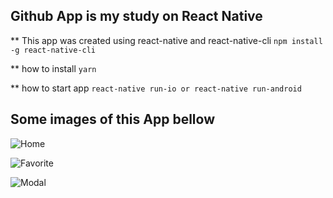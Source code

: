 ## Github App is my study on React Native

** This app was created using react-native and react-native-cli
`npm install -g react-native-cli`

** how to install
`yarn`

** how to start app
`react-native run-io or react-native run-android`

## Some images of this App bellow
![Home](https://raw.githubusercontent.com/jeftarmascarenhas/githubapp-native/master/images/home.jpeg)

![Favorite](https://raw.githubusercontent.com/jeftarmascarenhas/githubapp-native/master/images/favorite.jpeg)

![Modal](https://raw.githubusercontent.com/jeftarmascarenhas/githubapp-native/master/images/modal.jpeg)
